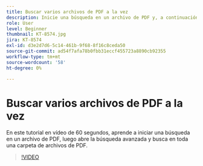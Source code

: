 ```yaml
---
title: Buscar varios archivos de PDF a la vez
description: Inicie una búsqueda en un archivo de PDF y, a continuación, abra Búsqueda avanzada y busque en toda una carpeta de archivos de PDF
role: User
level: Beginner
thumbnail: KT-8574.jpg
jira: KT-8574
exl-id: d3e2d7d6-5c14-461b-9f68-8f16c8ceda50
source-git-commit: ad54f7afa78b0fbb31eccf455723a8890cb92355
workflow-type: tm+mt
source-wordcount: '58'
ht-degree: 0%

---
```


# Buscar varios archivos de PDF a la vez

En este tutorial en vídeo de 60 segundos, aprende a iniciar una búsqueda en un archivo de PDF, luego abre la búsqueda avanzada y busca en toda una carpeta de archivos de PDF.

>[!VIDEO](https://video.tv.adobe.com/v/336363?quality=12&learn=on&hidetitle=true)
